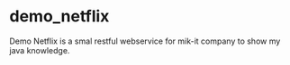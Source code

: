 # demo_netflix
Demo Netflix is a smal restful webservice for mik-it company to show my java knowledge.

